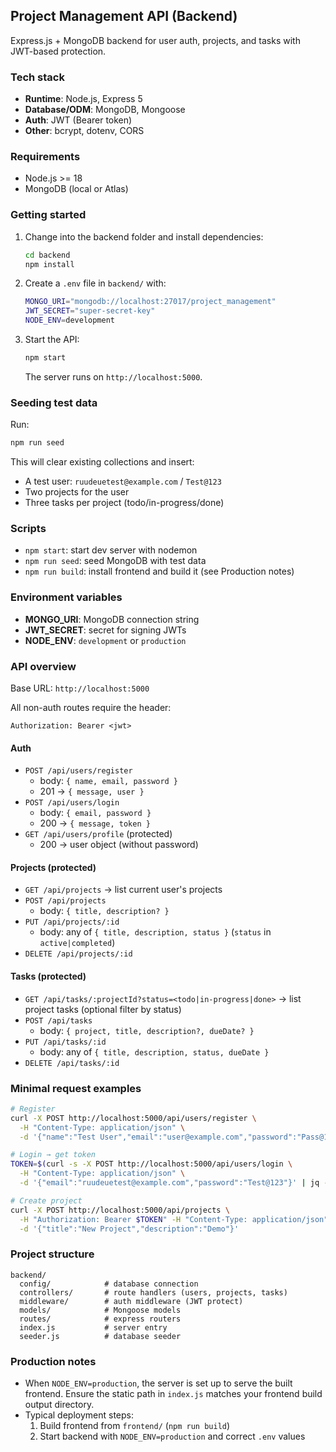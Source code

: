 ## Project Management API (Backend)

Express.js + MongoDB backend for user auth, projects, and tasks with JWT-based protection.

### Tech stack
- **Runtime**: Node.js, Express 5
- **Database/ODM**: MongoDB, Mongoose
- **Auth**: JWT (Bearer token)
- **Other**: bcrypt, dotenv, CORS

### Requirements
- Node.js >= 18
- MongoDB (local or Atlas)

### Getting started
1. Change into the backend folder and install dependencies:
   ```bash
   cd backend
   npm install
   ```
2. Create a `.env` file in `backend/` with:
   ```bash
   MONGO_URI="mongodb://localhost:27017/project_management"
   JWT_SECRET="super-secret-key"
   NODE_ENV=development
   ```
3. Start the API:
   ```bash
   npm start
   ```
   The server runs on `http://localhost:5000`.

### Seeding test data
Run:
```bash
npm run seed
```
This will clear existing collections and insert:
- A test user: `ruudeuetest@example.com` / `Test@123`
- Two projects for the user
- Three tasks per project (todo/in-progress/done)

### Scripts
- `npm start`: start dev server with nodemon
- `npm run seed`: seed MongoDB with test data
- `npm run build`: install frontend and build it (see Production notes)

### Environment variables
- **MONGO_URI**: MongoDB connection string
- **JWT_SECRET**: secret for signing JWTs
- **NODE_ENV**: `development` or `production`

### API overview
Base URL: `http://localhost:5000`

All non-auth routes require the header:
```
Authorization: Bearer <jwt>
```

#### Auth
- `POST /api/users/register`
  - body: `{ name, email, password }`
  - 201 → `{ message, user }`
- `POST /api/users/login`
  - body: `{ email, password }`
  - 200 → `{ message, token }`
- `GET /api/users/profile` (protected)
  - 200 → user object (without password)

#### Projects (protected)
- `GET /api/projects` → list current user's projects
- `POST /api/projects`
  - body: `{ title, description? }`
- `PUT /api/projects/:id`
  - body: any of `{ title, description, status }` (`status` in `active|completed`)
- `DELETE /api/projects/:id`

#### Tasks (protected)
- `GET /api/tasks/:projectId?status=<todo|in-progress|done>` → list project tasks (optional filter by status)
- `POST /api/tasks`
  - body: `{ project, title, description?, dueDate? }`
- `PUT /api/tasks/:id`
  - body: any of `{ title, description, status, dueDate }`
- `DELETE /api/tasks/:id`

### Minimal request examples
```bash
# Register
curl -X POST http://localhost:5000/api/users/register \
  -H "Content-Type: application/json" \
  -d '{"name":"Test User","email":"user@example.com","password":"Pass@123"}'

# Login → get token
TOKEN=$(curl -s -X POST http://localhost:5000/api/users/login \
  -H "Content-Type: application/json" \
  -d '{"email":"ruudeuetest@example.com","password":"Test@123"}' | jq -r .token)

# Create project
curl -X POST http://localhost:5000/api/projects \
  -H "Authorization: Bearer $TOKEN" -H "Content-Type: application/json" \
  -d '{"title":"New Project","description":"Demo"}'
```

### Project structure
```
backend/
  config/            # database connection
  controllers/       # route handlers (users, projects, tasks)
  middleware/        # auth middleware (JWT protect)
  models/            # Mongoose models
  routes/            # express routers
  index.js           # server entry
  seeder.js          # database seeder
```

### Production notes
- When `NODE_ENV=production`, the server is set up to serve the built frontend. Ensure the static path in `index.js` matches your frontend build output directory.
- Typical deployment steps:
  1) Build frontend from `frontend/` (`npm run build`)
  2) Start backend with `NODE_ENV=production` and correct `.env` values


